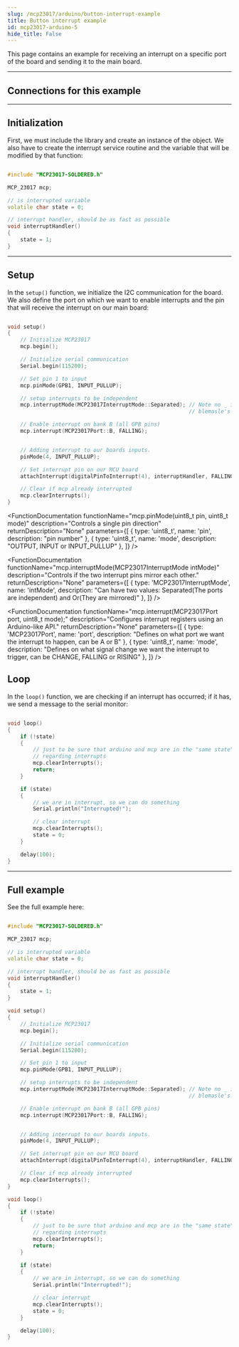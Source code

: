 ```yaml
---
slug: /mcp23017/arduino/button-interrupt-example
title: Button interrupt example
id: mcp23017-arduino-5 
hide_title: False
---
```


This page contains an example for receiving an interrupt on a specific port of the board and sending it to the main board.

---

## Connections for this example

<CenteredImage src="/img/mcp23017/interrupt_connection.png" width="100%" />

---

## Initialization

First, we must include the library and create an instance of the object. We also have to create the interrupt service routine and the variable that will be modified by that function:

```cpp

#include "MCP23017-SOLDERED.h"

MCP_23017 mcp;

// is interrupted variable
volatile char state = 0;

// interrupt handler, should be as fast as possible
void interruptHandler()
{
    state = 1;
}

```

---

## Setup

In the `setup()` function, we initialize the I2C communication for the board. We also define the port on which we want to enable interrupts and the pin that will receive the interrupt on our main board:

```cpp

void setup()
{
    // Initialize MCP23017
    mcp.begin();

    // Initialize serial communication
    Serial.begin(115200);

    // Set pin 1 to input
    mcp.pinMode(GPB1, INPUT_PULLUP);

    // setup interrupts to be independent
    mcp.interruptMode(MCP23017InterruptMode::Separated); // Note no _ in the name of enum, thats because we are using
                                                         // blemasle's class enums

    // Enable interrupt on bank B (all GPB pins)
    mcp.interrupt(MCP23017Port::B, FALLING);


    // Adding interrupt to our boards inputs.
    pinMode(4, INPUT_PULLUP);

    // Set interrupt pin on our MCU board
    attachInterrupt(digitalPinToInterrupt(4), interruptHandler, FALLING);

    // Clear if mcp already interrupted
    mcp.clearInterrupts();
}

```

<FunctionDocumentation
  functionName="mcp.begin()"
  description="Initializes the I/O extender via I2C"
  returnDescription="None"
  parameters={[]}
/>

<FunctionDocumentation
  functionName="mcp.pinMode(uint8_t pin, uint8_t mode)"
  description="Controls a single pin direction"
  returnDescription="None"
  parameters={[
    { type: 'uint8_t', name: 'pin', description: "pin number" },
  { type: 'uint8_t', name: 'mode', description: "OUTPUT, INPUT or INPUT_PULLUP" },
  ]}
/>

<FunctionDocumentation
  functionName="mcp.interruptMode(MCP23017InterruptMode intMode)"
  description="Controls if the two interrupt pins mirror each other."
  returnDescription="None"
  parameters={[
    { type: 'MCP23017InterruptMode', name: 'intMode', description: "Can have two values: Separated(The ports are independent) and Or(They are mirrored)" },
  ]}
/>

<FunctionDocumentation
  functionName="mcp.interrupt(MCP23017Port port, uint8_t mode);"
  description="Configures interrupt registers using an Arduino-like API."
  returnDescription="None"
  parameters={[
    { type: 'MCP23017Port', name: 'port', description: "Defines on what port we want the interrupt to happen, can be A or B" },
    { type: 'uint8_t', name: 'mode', description: "Defines on what signal change we want the interrupt to trigger, can be CHANGE, FALLING or RISING" },
  ]}
/>

<FunctionDocumentation
  functionName="mcp.clearInterrupts()"
  description="Clears interrupts on both ports."
  returnDescription="None"
  parameters={[]}
/>

## Loop

In the `loop()` function, we are checking if an interrupt has occurred; if it has, we send a message to the serial monitor:

```cpp

void loop()
{
    if (!state)
    {
        // just to be sure that arduino and mcp are in the "same state"
        // regarding interrupts
        mcp.clearInterrupts();
        return;
    }

    if (state)
    {
        // we are in interrupt, so we can do something
        Serial.println("Interrupted!");

        // clear interrupt
        mcp.clearInterrupts();
        state = 0;
    }

    delay(100);
}

```

---

## Full example

See the full example here:

```cpp

#include "MCP23017-SOLDERED.h"

MCP_23017 mcp;

// is interrupted variable
volatile char state = 0;

// interrupt handler, should be as fast as possible
void interruptHandler()
{
    state = 1;
}

void setup()
{
    // Initialize MCP23017
    mcp.begin();

    // Initialize serial communication
    Serial.begin(115200);

    // Set pin 1 to input
    mcp.pinMode(GPB1, INPUT_PULLUP);

    // setup interrupts to be independent
    mcp.interruptMode(MCP23017InterruptMode::Separated); // Note no _ in the name of enum, thats because we are using
                                                         // blemasle's class enums

    // Enable interrupt on bank B (all GPB pins)
    mcp.interrupt(MCP23017Port::B, FALLING);


    // Adding interrupt to our boards inputs.
    pinMode(4, INPUT_PULLUP);

    // Set interrupt pin on our MCU board
    attachInterrupt(digitalPinToInterrupt(4), interruptHandler, FALLING);

    // Clear if mcp already interrupted
    mcp.clearInterrupts();
}

void loop()
{
    if (!state)
    {
        // just to be sure that arduino and mcp are in the "same state"
        // regarding interrupts
        mcp.clearInterrupts();
        return;
    }

    if (state)
    {
        // we are in interrupt, so we can do something
        Serial.println("Interrupted!");

        // clear interrupt
        mcp.clearInterrupts();
        state = 0;
    }

    delay(100);
}

```